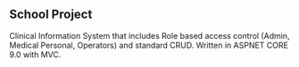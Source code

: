 ## School Project

Clinical Information System that includes Role based access control (Admin, Medical Personal, Operators) and standard CRUD.
Written in ASPNET CORE 9.0 with MVC. 
